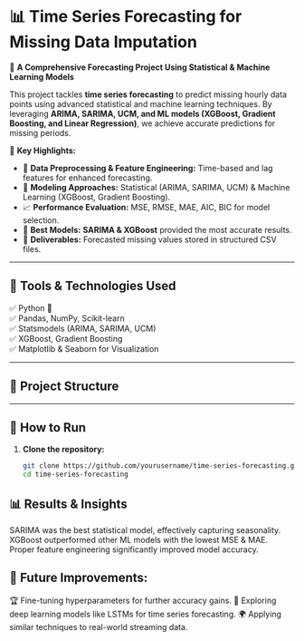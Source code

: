 # 📊 Time Series Forecasting for Missing Data Imputation

🚀 **A Comprehensive Forecasting Project Using Statistical & Machine Learning Models**  

This project tackles **time series forecasting** to predict missing hourly data points using advanced statistical and machine learning techniques. By leveraging **ARIMA, SARIMA, UCM, and ML models (XGBoost, Gradient Boosting, and Linear Regression)**, we achieve accurate predictions for missing periods.  

🌟 **Key Highlights:**  
- 📅 **Data Preprocessing & Feature Engineering:** Time-based and lag features for enhanced forecasting.  
- 🔄 **Modeling Approaches:** Statistical (ARIMA, SARIMA, UCM) & Machine Learning (XGBoost, Gradient Boosting).  
- 📈 **Performance Evaluation:** MSE, RMSE, MAE, AIC, BIC for model selection.  
- 🎯 **Best Models:** **SARIMA & XGBoost** provided the most accurate results.  
- 📂 **Deliverables:** Forecasted missing values stored in structured CSV files.  

---

## 🔧 Tools & Technologies Used
✅ Python 🐍  
✅ Pandas, NumPy, Scikit-learn  
✅ Statsmodels (ARIMA, SARIMA, UCM)  
✅ XGBoost, Gradient Boosting  
✅ Matplotlib & Seaborn for Visualization  

---

## 📂 Project Structure

---

## 🚀 How to Run
1. **Clone the repository:**
   ```bash
   git clone https://github.com/yourusername/time-series-forecasting.git
   cd time-series-forecasting
   
## 📊 Results & Insights
SARIMA was the best statistical model, effectively capturing seasonality.
XGBoost outperformed other ML models with the lowest MSE & MAE.
Proper feature engineering significantly improved model accuracy.

## 📌 Future Improvements:
🏆 Fine-tuning hyperparameters for further accuracy gains.
🧠 Exploring deep learning models like LSTMs for time series forecasting.
🌍 Applying similar techniques to real-world streaming data.
